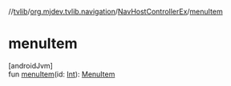//[tvlib](../../../index.md)/[org.mjdev.tvlib.navigation](../index.md)/[NavHostControllerEx](index.md)/[menuItem](menu-item.md)

# menuItem

[androidJvm]\
fun [menuItem](menu-item.md)(id: [Int](https://kotlinlang.org/api/latest/jvm/stdlib/kotlin/-int/index.html)): [MenuItem](../-menu-item/index.md)
